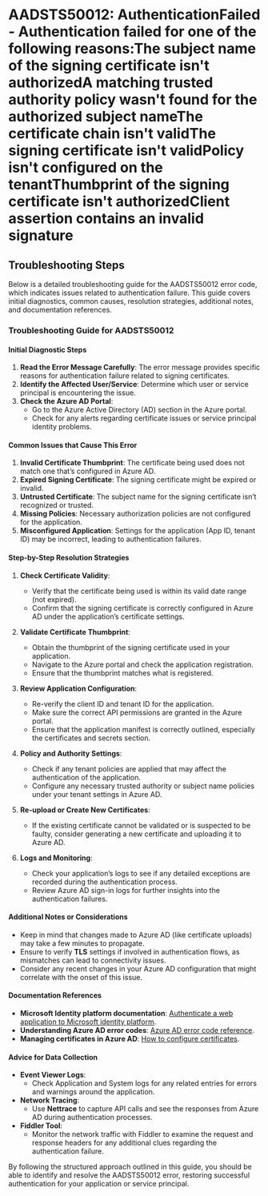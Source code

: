 
# AADSTS50012: AuthenticationFailed - Authentication failed for one of the following reasons:The subject name of the signing certificate isn't authorizedA matching trusted authority policy wasn't found for the authorized subject nameThe certificate chain isn't validThe signing certificate isn't validPolicy isn't configured on the tenantThumbprint of the signing certificate isn't authorizedClient assertion contains an invalid signature


## Troubleshooting Steps
Below is a detailed troubleshooting guide for the AADSTS50012 error code, which indicates issues related to authentication failure. This guide covers initial diagnostics, common causes, resolution strategies, additional notes, and documentation references.

### Troubleshooting Guide for AADSTS50012

#### Initial Diagnostic Steps
1. **Read the Error Message Carefully**: The error message provides specific reasons for authentication failure related to signing certificates.
2. **Identify the Affected User/Service**: Determine which user or service principal is encountering the issue.
3. **Check the Azure AD Portal**: 
   - Go to the Azure Active Directory (AD) section in the Azure portal.
   - Check for any alerts regarding certificate issues or service principal identity problems.

#### Common Issues that Cause This Error
1. **Invalid Certificate Thumbprint**: The certificate being used does not match one that’s configured in Azure AD.
2. **Expired Signing Certificate**: The signing certificate might be expired or invalid.
3. **Untrusted Certificate**: The subject name for the signing certificate isn’t recognized or trusted.
4. **Missing Policies**: Necessary authorization policies are not configured for the application.
5. **Misconfigured Application**: Settings for the application (App ID, tenant ID) may be incorrect, leading to authentication failures.

#### Step-by-Step Resolution Strategies
1. **Check Certificate Validity**:
   - Verify that the certificate being used is within its valid date range (not expired).
   - Confirm that the signing certificate is correctly configured in Azure AD under the application’s certificate settings.
  
2. **Validate Certificate Thumbprint**:
   - Obtain the thumbprint of the signing certificate used in your application.
   - Navigate to the Azure portal and check the application registration.
   - Ensure that the thumbprint matches what is registered.

3. **Review Application Configuration**:
   - Re-verify the client ID and tenant ID for the application.
   - Make sure the correct API permissions are granted in the Azure portal.
   - Ensure that the application manifest is correctly outlined, especially the certificates and secrets section.

4. **Policy and Authority Settings**:
   - Check if any tenant policies are applied that may affect the authentication of the application.
   - Configure any necessary trusted authority or subject name policies under your tenant settings in Azure AD.

5. **Re-upload or Create New Certificates**:
   - If the existing certificate cannot be validated or is suspected to be faulty, consider generating a new certificate and uploading it to Azure AD.

6. **Logs and Monitoring**:
   - Check your application’s logs to see if any detailed exceptions are recorded during the authentication process.
   - Review Azure AD sign-in logs for further insights into the authentication failures.

#### Additional Notes or Considerations
- Keep in mind that changes made to Azure AD (like certificate uploads) may take a few minutes to propagate.
- Ensure to verify **TLS** settings if involved in authentication flows, as mismatches can lead to connectivity issues.
- Consider any recent changes in your Azure AD configuration that might correlate with the onset of this issue.

#### Documentation References
- **Microsoft Identity platform documentation**: [Authenticate a web application to Microsoft identity platform](https://docs.microsoft.com/en-us/azure/active-directory/develop/v2-web-app-overview).
- **Understanding Azure AD error codes**: [Azure AD error code reference](https://docs.microsoft.com/en-us/azure/active-directory/develop/reference-aad-error-codes).
- **Managing certificates in Azure AD**: [How to configure certificates](https://docs.microsoft.com/en-us/azure/active-directory/develop/howto-configure-apps-for-saml).

#### Advice for Data Collection
- **Event Viewer Logs**:
  - Check Application and System logs for any related entries for errors and warnings around the application.
- **Network Tracing**:
  - Use **Nettrace** to capture API calls and see the responses from Azure AD during authentication processes.
- **Fiddler Tool**:
  - Monitor the network traffic with Fiddler to examine the request and response headers for any additional clues regarding the authentication failure.

By following the structured approach outlined in this guide, you should be able to identify and resolve the AADSTS50012 error, restoring successful authentication for your application or service principal.
